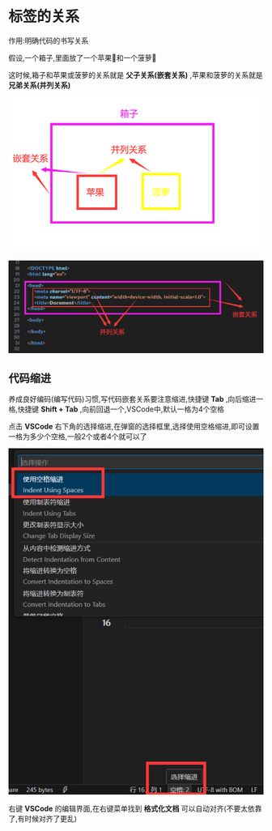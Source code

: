 # 标签的关系

作用:明确代码的书写关系

假设,一个箱子,里面放了一个苹果🍎和一个菠萝🍍

这时候,箱子和苹果或菠萝的关系就是 **父子关系(嵌套关系)** ,苹果和菠萝的关系就是 **兄弟关系(并列关系)**

![5-1](assets/5-1.png)

![5-2](assets/5-2.png)

## 代码缩进

养成良好编码(编写代码)习惯,写代码嵌套关系要注意缩进,快捷键 **Tab** ,向后缩进一格,快捷键 **Shift + Tab** ,向前回退一个,VSCode中,默认一格为4个空格

点击 **VSCode** 右下角的选择缩进,在弹窗的选择框里,选择使用空格缩进,即可设置一格为多少个空格,一般2个或者4个就可以了

![5-3](assets/5-3.png)

右键 **VSCode** 的编辑界面,在右键菜单找到 **格式化文档** 可以自动对齐(不要太依靠了,有时候对齐了更乱)

